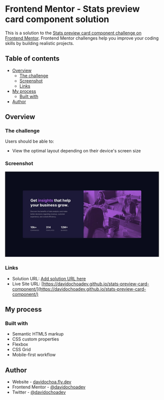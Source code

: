 # Frontend Mentor - Stats preview card component solution

This is a solution to the [Stats preview card component challenge on Frontend Mentor](https://www.frontendmentor.io/challenges/stats-preview-card-component-8JqbgoU62). Frontend Mentor challenges help you improve your coding skills by building realistic projects. 

## Table of contents

- [Overview](#overview)
  - [The challenge](#the-challenge)
  - [Screenshot](#screenshot)
  - [Links](#links)
- [My process](#my-process)
  - [Built with](#built-with)
- [Author](#author)

## Overview

### The challenge

Users should be able to:

- View the optimal layout depending on their device's screen size

### Screenshot

![](./design/desktop-design.jpg)

### Links

- Solution URL: [Add solution URL here](https://your-solution-url.com)
- Live Site URL: [https://davidochoadev.github.io/stats-preview-card-component/](https://davidochoadev.github.io/stats-preview-card-component/)

## My process

### Built with

- Semantic HTML5 markup
- CSS custom properties
- Flexbox
- CSS Grid
- Mobile-first workflow

## Author

- Website - [davidochoa.fly.dev](https://davidochoa.fly.dev)
- Frontend Mentor - [@davidochoadev](https://www.frontendmentor.io/profile/davidochoadev)
- Twitter - [@davidochoadev](https://www.twitter.com/davidochoadev)

